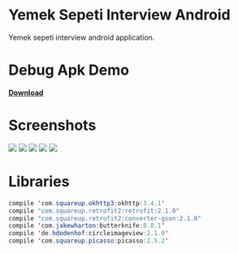 # Yemek Sepeti Interview Android

Yemek sepeti interview android application.

# Debug Apk Demo

**[Download](https://github.com/farukyavuz/yemek-sepeti-interview-android/raw/master/apk/app-debug.apk)**

# Screenshots

<img src="https://github.com/farukyavuz/yemek-sepeti-interview-android/blob/master/screenshot/ss1.png"/>
<img src="https://github.com/farukyavuz/yemek-sepeti-interview-android/blob/master/screenshot/ss2.png"/>
<img src="https://github.com/farukyavuz/yemek-sepeti-interview-android/blob/master/screenshot/ss3.png"/>
<img src="https://github.com/farukyavuz/yemek-sepeti-interview-android/blob/master/screenshot/ss4.png"/>
<img src="https://github.com/farukyavuz/yemek-sepeti-interview-android/blob/master/screenshot/ss5.png"/>

# Libraries

```java
compile 'com.squareup.okhttp3:okhttp:3.4.1'
compile "com.squareup.retrofit2:retrofit:2.1.0"
compile "com.squareup.retrofit2:converter-gson:2.1.0"
compile 'com.jakewharton:butterknife:8.8.1'
compile 'de.hdodenhof:circleimageview:2.1.0'
compile 'com.squareup.picasso:picasso:2.5.2'
```
